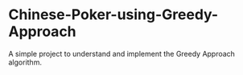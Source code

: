 # Chinese-Poker-using-Greedy-Approach
A simple project to understand and implement the Greedy Approach algorithm.
